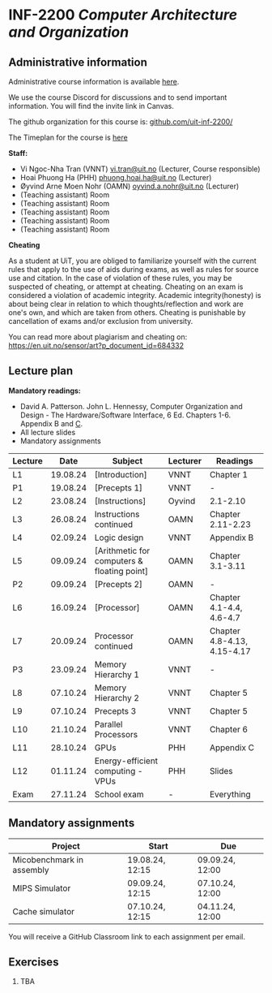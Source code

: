 # INF-2200 *Computer Architecture and Organization*

## Administrative information

Administrative course information is available [here](https://uit.no/utdanning/emner/emne/842290/inf-2200).

We use the course Discord for discussions and to send important information. You will find the invite link in Canvas.

The github organization for this course is: [github.com/uit-inf-2200/](https://github.com/uit-inf-2200)

The Timeplan for the course is [here](https://tp.educloud.no/uit/timeplan/timeplan.php?id%5B%5D=INF-2200%2C1&type=course&sem=24h&campus=&hide_old=1)

**Staff:**
* Vi Ngoc-Nha Tran (VNNT) <vi.tran@uit.no> (Lecturer, Course responsible)
* Hoai Phuong Ha (PHH) <phuong.hoai.ha@uit.no> (Lecturer)
* Øyvind Arne Moen Nohr (OAMN) <oyvind.a.nohr@uit.no> (Lecturer)
* (Teaching assistant) Room 
* (Teaching assistant) Room
* (Teaching assistant) Room
* (Teaching assistant) Room
* (Teaching assistant) Room 

**Cheating**

As a student at UiT, you are obliged to familiarize yourself with the current rules that apply to the use of aids during exams, as well as rules for source use and citation. In the case of violation of these rules, you may be suspected of cheating, or attempt at cheating. Cheating on an exam is considered a violation of academic integrity. Academic integrity(honesty) is about being clear in relation to which thoughts/reflection and work are one's own, and which are taken from others. Cheating is punishable by cancellation of exams and/or exclusion from university.

You can read more about plagiarism and cheating on: https://en.uit.no/sensor/art?p_document_id=684332

## Lecture plan

**Mandatory readings:**
* David A. Patterson. John L. Hennessy, Computer Organization and Design - The Hardware/Software Interface, 6 Ed. Chapters 1-6. Appendix B and [C](https://www.elsevier.com/__data/assets/pdf_file/0010/1191376/Appendix-C.PDF).
* All lecture slides
* Mandatory assignments

| Lecture | Date     | Subject                                                                                                                                           | Lecturer  | Readings                    |
| ------- | -------- | ------------------------------------------------------------------------------------------------------------------------------------------------- | --------- | --------------------------- |
| L1      | 19.08.24 | [Introduction]                              | VNNT | Chapter 1                           | 
| P1      | 19.08.24 | [Precepts 1]                               | VNNT | -                           |
| L2      | 23.08.24 | [Instructions]  | Oyvind |  2.1-2.10        |
| L3      | 26.08.24 | Instructions continued                                                                                                                            | OAMN | Chapter 2.11-2.23           |
| L4      | 02.09.24 | Logic design                                                                                                                                      | VNNT        | Appendix B                  |
| L5      | 09.09.24 | [Arithmetic for computers & floating point] | OAMN | Chapter 3.1-3.11            |
| P2      | 09.09.24 | [Precepts 2]                               | OAMN | -                           |
| L6      | 16.09.24 | [Processor]                                         | OAMN | Chapter 4.1-4.4, 4.6-4.7    |
| L7      | 20.09.24 | Processor continued                                                                                                                               | OAMN | Chapter 4.8-4.13, 4.15-4.17 |
| P3      | 23.09.24 | Memory Hierarchy 1                                                                                                                                | VNNT        | -                           |
| L8      | 07.10.24 | Memory Hierarchy 2                                                                                                                                | VNNT        | Chapter 5                   |
| L9      | 07.10.24 | Precepts 3                                                                                                                                        | VNNT        | Chapter 5                   |
| L10     | 21.10.24 | Parallel Processors                                                                                                                               | VNNT        | Chapter 6                   |
| L11     | 28.10.24 | GPUs                                                                                                                                              | PHH        | Appendix C                  |
| L12     | 01.11.24 | Energy-efficient computing - VPUs                                                                                                                 | PHH         | Slides                  |
| Exam    | 27.11.24 | School exam                                                                                                                                       | -         | Everything                  |

## Mandatory assignments

| Project                   | Start           | Due             |
| ------------------------- | --------------- | --------------- |
| Micobenchmark in assembly | 19.08.24, 12:15 | 09.09.24, 12:00 |
| MIPS Simulator            | 09.09.24, 12:15 | 07.10.24, 12:00 |
| Cache simulator           | 07.10.24, 12:15 | 04.11.24, 12:00 |

You will receive a GitHub Classroom link to each assignment per email. 

## Exercises

1. TBA
